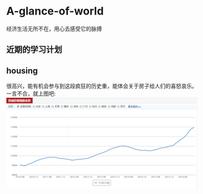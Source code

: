 # A-glance-of-world
经济生活无所不在，用心去感受它的脉搏

## 近期的学习计划

## housing

很高兴，能有机会参与到这段疯狂的历史重，能体会关于房子给人们的喜怒哀乐。一言不合，就上图吧:
![百城房价趋势](./images/百城房价走势.jpg)